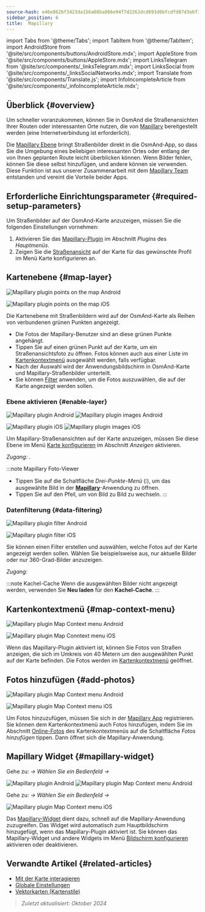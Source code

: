 ```yaml
---
source-hash: e46e862bf3423da156a08ba066e94f7d2262dcd693d6bfcdfd87d3e6f3328253
sidebar_position: 6
title:  Mapillary
---
```

import Tabs from '@theme/Tabs';
import TabItem from '@theme/TabItem';
import AndroidStore from '@site/src/components/buttons/AndroidStore.mdx';
import AppleStore from '@site/src/components/buttons/AppleStore.mdx';
import LinksTelegram from '@site/src/components/_linksTelegram.mdx';
import LinksSocial from '@site/src/components/_linksSocialNetworks.mdx';
import Translate from '@site/src/components/Translate.js';
import InfoIncompleteArticle from '@site/src/components/_infoIncompleteArticle.mdx';



## Überblick {#overview}

Um schneller voranzukommen, können Sie in OsmAnd die Straßenansichten Ihrer Routen oder interessanten Orte nutzen, die von [Mapillary](https://www.mapillary.com/) bereitgestellt werden (eine Internetverbindung ist erforderlich).

Die [Mapillary Ebene](https://www.mapillary.com/) bringt Straßenbilder direkt in die OsmAnd-App, so dass Sie die Umgebung eines beliebigen interessanten Ortes oder entlang der von Ihnen geplanten Route leicht überblicken können. Wenn Bilder fehlen, können Sie diese selbst hinzufügen, und andere können sie verwenden. Diese Funktion ist aus unserer Zusammenarbeit mit dem [Mapillary Team](https://www.mapillary.com/about) entstanden und vereint die Vorteile beider Apps.


## Erforderliche Einrichtungsparameter {#required-setup-parameters}

Um Straßenbilder auf der OsmAnd-Karte anzuzeigen, müssen Sie die folgenden Einstellungen vornehmen:

1. Aktivieren Sie das [Mapillary-Plugin](../plugins/#enable--disable) im Abschnitt *Plugins* des *Hauptmenüs*.
2. Zeigen Sie die [Straßenansicht](#enable-layer) auf der Karte für das gewünschte Profil im Menü Karte konfigurieren an.


## Kartenebene {#map-layer}

<Tabs groupId="operating-systems">

<TabItem value="android" label="Android">

![Mapillary plugin points on the map Android](@site/static/img/plugins/mapillary/mapillary_plugin_points_android.png)

</TabItem>

<TabItem value="ios" label="iOS">

![Mapillary plugin points on the map iOS](@site/static/img/plugins/mapillary/mapillary_plugin_points_ios.png)

</TabItem>

</Tabs>

Die Kartenebene mit Straßenbildern wird auf der OsmAnd-Karte als Reihen von verbundenen grünen Punkten angezeigt.

- Die Fotos der Mapillary-Benutzer sind an diese grünen Punkte angehängt.
- Tippen Sie auf einen grünen Punkt auf der Karte, um ein Straßenansichtsfoto zu öffnen. Fotos können auch aus einer Liste im [Kartenkontextmenü](#map-context-menu) ausgewählt werden, falls verfügbar.
- Nach der Auswahl wird der Anwendungsbildschirm in OsmAnd-Karte und Mapillary-Straßenbilder unterteilt.
- Sie können [Filter](#data-filtering) anwenden, um die Fotos auszuwählen, die auf der Karte angezeigt werden sollen.


### Ebene aktivieren {#enable-layer}

<Tabs groupId="operating-systems">

<TabItem value="android" label="Android">

![Mapillary plugin Android](@site/static/img/plugins/mapillary/mapilary_enable_layer_1_andr.png) ![Mapillary plugin images Android](@site/static/img/plugins/mapillary/mapilary_enable_layer_2_andr.png)

</TabItem>

<TabItem value="ios" label="iOS">

![Mapillary plugin iOS](@site/static/img/plugins/mapillary/Mapilary_street_level_imagery_ios.png) ![Mapillary plugin images iOS](@site/static/img/plugins/mapillary/mapillary_plugin_images_ios.png)

</TabItem>

</Tabs>

Um Mapillary-Straßenansichten auf der Karte anzuzeigen, müssen Sie diese Ebene im Menü [Karte konfigurieren](../map/configure-map-menu.md) im Abschnitt *Anzeigen* aktivieren.

*Zugang: <Translate ids="shared_string_menu,configure_map,street_level_imagery"/>*.

:::note Mapillary Foto-Viewer

- Tippen Sie auf die Schaltfläche *Drei-Punkte-Menü* (&#8285;), um das ausgewählte Bild in der [**Mapillary**](https://www.mapillary.com/mobile-apps)-Anwendung zu öffnen.
- Tippen Sie auf den Pfeil, um von Bild zu Bild zu wechseln.
:::


### Datenfilterung {#data-filtering}

<Tabs groupId="operating-systems">

<TabItem value="android" label="Android">

![Mapillary plugin filter Android](@site/static/img/plugins/mapillary/mapillary_config_map_filter_andr.png)

</TabItem>

<TabItem value="ios" label="iOS">

![Mapillary plugin filter iOS](@site/static/img/plugins/mapillary/mapillary_plugin_filter_ios.png)

</TabItem>

</Tabs>

Sie können einen Filter erstellen und auswählen, welche Fotos auf der Karte angezeigt werden sollen. Wählen Sie beispielsweise aus, nur aktuelle Bilder oder nur 360-Grad-Bilder anzuzeigen.

*Zugang: <Translate ids="shared_string_menu,configure_map,street_level_imagery"/>*

:::note Kachel-Cache
Wenn die ausgewählten Bilder nicht angezeigt werden, verwenden Sie **Neu laden** für den **Kachel-Cache**.
:::


## Kartenkontextmenü {#map-context-menu}

<Tabs groupId="operating-systems">

<TabItem value="android" label="Android">

![Mapillary plugin Map Context menu Android](@site/static/img/plugins/mapillary/mapillary_plugin_context_menu_android.png)

</TabItem>

<TabItem value="ios" label="iOS">

![Mapillary plugin Map Conntext menu iOS](@site/static/img/plugins/mapillary/mapillary_plugin_context_menu_ios.png)

</TabItem>

</Tabs>

Wenn das Mapillary-Plugin aktiviert ist, können Sie Fotos von Straßen anzeigen, die sich im Umkreis von 40 Metern um den ausgewählten Punkt auf der Karte befinden. Die Fotos werden im [Kartenkontextmenü](../map/map-context-menu.md#online-photos) geöffnet.


## Fotos hinzufügen {#add-photos}

<Tabs groupId="operating-systems">

<TabItem value="android" label="Android">

![Mapillary plugin Map Context menu Android](@site/static/img/plugins/mapillary/mapillary_add_photos_andr.png)

</TabItem>

<TabItem value="ios" label="iOS">

![Mapillary plugin Map Context menu iOS](@site/static/img/plugins/mapillary/mapillary_add_photos_ios.png)

</TabItem>

</Tabs>

Um Fotos hinzuzufügen, müssen Sie sich in der [Mapillary App](https://www.mapillary.com/mobile-apps) registrieren. Sie können dem Kartenkontextmenü auch Fotos hinzufügen, indem Sie im Abschnitt [Online-Fotos](../map/map-context-menu.md#online-photos) des Kartenkontextmenüs auf die Schaltfläche *Fotos hinzufügen* tippen. Dann öffnet sich die Mapillary-Anwendung.


## Mapillary Widget {#mapillary-widget}

<Tabs groupId="operating-systems">

<TabItem value="android" label="Android">

Gehe zu: *<Translate android="true" ids="shared_string_menu,map_widget_config,shared_string_widgets"/> → Wählen Sie ein Bedienfeld → <Translate android="true" ids="mapillary"/>*

![Mapillary plugin Android](@site/static/img/plugins/mapillary/mapillary_widget_1_andr.png)  ![Mapillary plugin Map Context menu Android](@site/static/img/plugins/mapillary/mapillary_widget_2_andr.png)

</TabItem>

<TabItem value="ios" label="iOS">

Gehe zu: *<Translate ios="true" ids="shared_string_menu,layer_map_appearance,shared_string_widgets"/> → Wählen Sie ein Bedienfeld → <Translate ios="true" ids="mapillary"/>*

![Mapillary plugin Map Context menu iOS](@site/static/img/plugins/mapillary/mapillary_app_activation_ios.png)

</TabItem>

</Tabs>

Das [Mapillary-Widget](../widgets/info-widgets.md#mapillary-widget) dient dazu, schnell auf die Mapillary-Anwendung zuzugreifen. Das Widget wird automatisch zum Hauptbildschirm hinzugefügt, wenn das Mapillary-Plugin aktiviert ist. Sie können das Mapillary-Widget und andere Widgets im Menü [Bildschirm konfigurieren](../widgets/configure-screen.md) aktivieren oder deaktivieren.


## Verwandte Artikel {#related-articles}

- [Mit der Karte interagieren](../../user/map/interact-with-map.md)
- [Globale Einstellungen](../../user/personal/global-settings.md)
- [Vektorkarten (Kartenstile)](../../user/map/vector-maps.md)

> *Zuletzt aktualisiert: Oktober 2024*